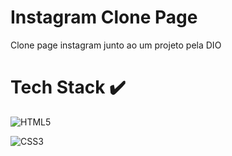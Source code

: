 # Instagram Clone Page
Clone page instagram junto ao um projeto pela DIO 

# Tech Stack :heavy_check_mark:

![HTML5](https://img.shields.io/badge/html5-%23E34F26.svg?style=for-the-badge&logo=html5&logoColor=white) 
  
![CSS3](https://img.shields.io/badge/css3-%231572B6.svg?style=for-the-badge&logo=css3&logoColor=white) 
  
